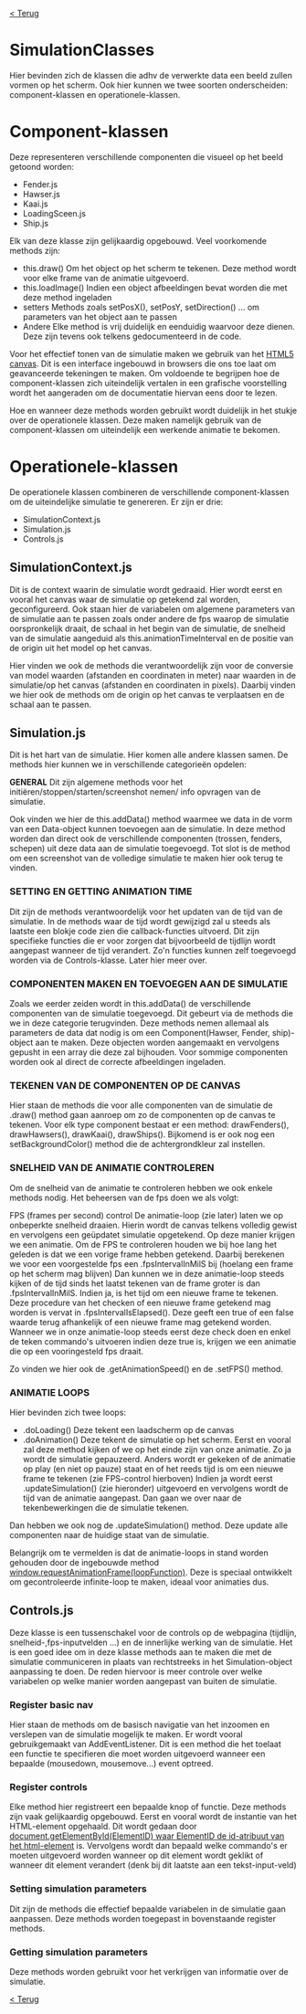 [< Terug](../Development-guide.md)

# SimulationClasses

Hier bevinden zich de klassen die adhv de verwerkte data een beeld zullen vormen op het scherm. Ook hier kunnen we twee soorten onderscheiden: component-klassen en operationele-klassen.

# Component-klassen

Deze representeren verschillende componenten die visueel op het beeld getoond worden:

- Fender.js
- Hawser.js
- Kaai.js
- LoadingSceen.js
- Ship.js

Elk van deze klasse zijn gelijkaardig opgebouwd. Veel voorkomende methods zijn:

- this.draw()
Om het object op het scherm te tekenen. Deze method wordt voor elke frame van de animatie uitgevoerd.
- this.loadImage()
Indien een object afbeeldingen bevat worden die met deze method ingeladen
- setters
Methods zoals setPosX(), setPosY, setDirection() ... om parameters van het object aan te passen
- Andere
Elke method is vrij duidelijk en eenduidig waarvoor deze dienen. Deze zijn tevens ook telkens gedocumenteerd in de code.

Voor het effectief tonen van de simulatie maken we gebruik van het [HTML5 canvas](https://developer.mozilla.org/nl/docs/Web/API/Canvas_API). Dit is een interface ingebouwd in browsers die ons toe laat om geavanceerde tekeningen te maken. Om voldoende te begrijpen hoe de component-klassen zich uiteindelijk vertalen in een grafische voorstelling wordt het aangeraden om de documentatie hiervan eens door te lezen. 

Hoe en wanneer deze methods worden gebruikt wordt duidelijk in het stukje over de operationele klassen. Deze maken namelijk gebruik van de component-klassen om uiteindelijk een werkende animatie te bekomen. 

# Operationele-klassen

De operationele klassen combineren de verschillende component-klassen om de uiteindelijke simulatie te genereren. Er zijn er drie:

- SimulationContext.js
- Simulation.js
- Controls.js

## SimulationContext.js

Dit is de context waarin de simulatie wordt gedraaid. Hier wordt eerst en vooral het canvas waar de simulatie op getekend zal worden, geconfigureerd. Ook staan hier de variabelen om algemene parameters van de simulatie aan te passen zoals onder andere de fps waarop de simulatie oorspronkelijk draait, de schaal in het begin van de simulatie, de snelheid van de simulatie aangeduid als this.animationTimeInterval en de positie van de origin uit het model op het canvas. 

Hier vinden we ook de methods die verantwoordelijk zijn voor de conversie van model waarden (afstanden en coordinaten in meter) naar waarden in de simulatie/op het canvas (afstanden en coordinaten in pixels). Daarbij vinden we hier ook de methods om de origin op het canvas te verplaatsen en de schaal aan te passen.

## Simulation.js

Dit is het hart van de simulatie. Hier komen alle andere klassen samen. De methods hier kunnen we in verschillende categorieën opdelen:

**GENERAL**
Dit zijn algemene methods voor het initiëren/stoppen/starten/screenshot nemen/ info opvragen van de simulatie. 

Ook vinden we hier de this.addData() method waarmee we data in de vorm van een Data-object kunnen toevoegen aan de simulatie. In deze method worden dan direct ook de verschillende componenten (trossen, fenders, schepen) uit deze data aan de simulatie toegevoegd.
Tot slot is de method om een screenshot van de volledige simulatie te maken hier ook terug te vinden.

### **SETTING EN GETTING ANIMATION TIME**

Dit zijn de methods verantwoordelijk voor het updaten van de tijd van de simulatie. In de methods waar de tijd wordt gewijzigd zal u steeds als laatste een blokje code zien die callback-functies uitvoerd. Dit zijn specifieke functies die er voor zorgen dat bijvoorbeeld de tijdlijn wordt aangepast wanneer de tijd verandert. Zo'n functies kunnen zelf toegevoegd worden via de Controls-klasse. Later hier meer over.

### **COMPONENTEN MAKEN EN TOEVOEGEN AAN DE SIMULATIE**

Zoals we eerder zeiden wordt in this.addData() de verschillende componenten van de simulatie toegevoegd. Dit gebeurt via de methods die we in deze categorie terugvinden. Deze methods nemen allemaal als parameters de data dat nodig is om een Component(Hawser, Fender, ship)-object aan te maken. Deze objecten worden aangemaakt en vervolgens gepusht in een array die deze zal bijhouden. Voor sommige componenten worden ook al direct de correcte afbeeldingen ingeladen.

### **TEKENEN VAN DE COMPONENTEN OP DE CANVAS**

Hier staan de methods die voor alle componenten van de simulatie de .draw() method gaan aanroep om zo de componenten op de canvas te tekenen. Voor elk type component bestaat er een method: drawFenders(), drawHawsers(), drawKaai(), drawShips(). Bijkomend is er ook nog een setBackgroundColor() method die de achtergrondkleur zal instellen.

### **SNELHEID VAN DE ANIMATIE CONTROLEREN**

Om de snelheid van de animatie te controleren hebben we ook enkele methods nodig. Het beheersen van de fps doen we als volgt:

FPS (frames per second) control
De animatie-loop (zie later) laten we op onbeperkte snelheid draaien. Hierin wordt de canvas telkens volledig gewist en vervolgens een geüpdatet simulatie opgetekend. Op deze manier krijgen we een animatie. Om de FPS te controleren houden we bij hoe lang het geleden is dat we een vorige frame hebben getekend. Daarbij berekenen we voor een voorgestelde fps een .fpsIntervalInMilS bij (hoelang een frame op het scherm mag blijven) Dan kunnen we in deze animatie-loop steeds kijken of de tijd sinds het laatst tekenen van de frame groter is dan .fpsIntervalInMilS. Indien ja, is het tijd om een nieuwe frame te tekenen. Deze procedure van het checken of een nieuwe frame getekend mag worden is vervat in .fpsIntervalIsElapsed(). Deze geeft een true of een false waarde terug afhankelijk of een nieuwe frame mag getekend worden. Wanneer we in onze animatie-loop steeds eerst deze check doen en enkel de teken commando's uitvoeren indien deze true is, krijgen we een animatie die op een vooringesteld fps draait.

Zo vinden we hier ook de .getAnimationSpeed() en de .setFPS() method.

### **ANIMATIE LOOPS**

Hier bevinden zich twee loops:

- .doLoading()
Deze tekent een laadscherm op de canvas
- .doAnimation()
Deze tekent de simulatie op het scherm. Eerst en vooral zal deze method kijken of we op het einde zijn van onze animatie. Zo ja wordt de simulatie gepauzeerd. Anders wordt er gekeken of de animatie op play (en niet op pauze) staat en of het reeds tijd is om een nieuwe frame te tekenen (zie FPS-control hierboven) Indien ja wordt eerst .updateSimulation() (zie hieronder) uitgevoerd en vervolgens wordt de tijd van de animatie aangepast. Dan gaan we over naar de tekenbewerkingen die de simulatie tekenen.

Dan hebben we ook nog de .updateSimulation() method. Deze update alle componenten naar de huidige staat van de simulatie. 

Belangrijk om te vermelden is dat de animatie-loops in stand worden gehouden door de ingebouwde method [window.requestAnimationFrame(loopFunction)](https://developer.mozilla.org/nl/docs/Web/API/Window/requestAnimationFrame). Deze is speciaal ontwikkelt om gecontroleerde infinite-loop te maken, ideaal voor animaties dus.

## Controls.js

Deze klasse is een tussenschakel voor de controls op de webpagina (tijdlijn, snelheid-,fps-inputvelden ...) en de innerlijke werking van de simulatie. Het is een goed idee om in deze klasse methods aan te maken die met de simulatie communiceren in plaats van rechtstreeks in het Simulation-object aanpassing te doen. De reden hiervoor is meer controle over welke variabelen op welke manier worden aangepast van buiten de simulatie.

### Register basic nav

Hier staan de methods om de basisch navigatie van het inzoomen en verslepen van de simulatie mogelijk te maken. Er wordt vooral gebruikgemaakt van AddEventListener. Dit is een method die het toelaat een functie te specifieren die moet worden uitgevoerd wanneer een bepaalde (mousedown, mousemove...) event optreed.

### Register controls

Elke method hier registreert een bepaalde knop of functie. Deze methods zijn vaak gelijkaardig opgebouwd. Eerst en vooral wordt de instantie van het HTML-element opgehaald. Dit wordt gedaan door [document.getElementById(ElementID) waar ElementID de id-atribuut van het html-element](https://developer.mozilla.org/nl/docs/Web/API/Document/getElementById) is. Vervolgens wordt dan bepaald welke commando's er moeten uitgevoerd worden wanneer op dit element wordt geklikt of wanneer dit element verandert (denk bij dit laatste aan een tekst-input-veld)

### Setting simulation parameters

Dit zijn de methods die effectief bepaalde variabelen in de simulatie gaan aanpassen. Deze methods worden toegepast in bovenstaande register methods.

### Getting simulation parameters

Deze methods worden gebruikt voor het verkrijgen van informatie over de simulatie.

[< Terug](../Development-guide.md)